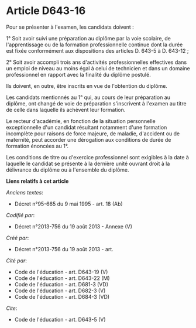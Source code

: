 # Article D643-16

Pour se présenter à l'examen, les candidats doivent : 

1° Soit avoir suivi une préparation au diplôme par la voie scolaire, de l'apprentissage ou de la formation professionnelle
continue dont la durée est fixée conformément aux dispositions des articles D. 643-5 à D. 643-12 ; 

2° Soit avoir accompli trois ans d'activités professionnelles effectives dans un emploi de niveau au moins égal à celui de
technicien et dans un domaine professionnel en rapport avec la finalité du diplôme postulé. 

Ils doivent, en outre, être inscrits en vue de l'obtention du diplôme. 

Les candidats mentionnés au 1° qui, au cours de leur préparation au diplôme, ont changé de voie de préparation s'inscrivent à
l'examen au titre de celle dans laquelle ils achèvent leur formation. 

Le recteur d'académie, en fonction de la situation personnelle exceptionnelle d'un candidat résultant notamment d'une
formation incomplète pour raisons de force majeure, de maladie, d'accident ou de maternité, peut accorder une dérogation aux
conditions de durée de formation énoncées au 1°. 

Les conditions de titre ou d'exercice professionnel sont exigibles à la date à laquelle le candidat se présente à la dernière
unité ouvrant droit à la délivrance du diplôme ou à l'ensemble du diplôme.

**Liens relatifs à cet article**

_Anciens textes_:

  - Décret n°95-665 du 9 mai 1995 - art. 18 (Ab)

_Codifié par_:

  - Décret n°2013-756 du 19 août 2013 -  Annexe (V)

_Créé par_:

  - Décret n°2013-756 du 19 août 2013 - art.

_Cité par_:

  - Code de l'éducation - art. D643-19 (V)
  - Code de l'éducation - art. D643-22 (M)
  - Code de l'éducation - art. D681-3 (VD)
  - Code de l'éducation - art. D682-3 (V)
  - Code de l'éducation - art. D684-3 (VD)

_Cite_:

  - Code de l'éducation - art. D643-5 (V)

